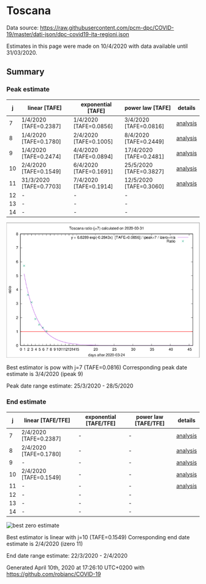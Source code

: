 # Toscana


Data source: https://raw.githubusercontent.com/pcm-dpc/COVID-19/master/dati-json/dpc-covid19-ita-regioni.json

Estimates in this page were made on 10/4/2020 with data available until 31/03/2020.


## Summary 

### Peak estimate 
|j|linear [TAFE]|exponential [TAFE]|power law [TAFE]|details|
|---|----|-----------|---------|-------|
|7|1/4/2020 [TAFE=0.2387]|1/4/2020 [TAFE=0.0856]|3/4/2020 [TAFE=0.0816]|[analysis](COVID-19_toscana_j7_2020-03-31.md)|
|8|1/4/2020 [TAFE=0.1780]|2/4/2020 [TAFE=0.1005]|8/4/2020 [TAFE=0.2449]|[analysis](COVID-19_toscana_j8_2020-03-31.md)|
|9|1/4/2020 [TAFE=0.2474]|4/4/2020 [TAFE=0.0894]|17/4/2020 [TAFE=0.2481]|[analysis](COVID-19_toscana_j9_2020-03-31.md)|
|10|2/4/2020 [TAFE=0.1549]|6/4/2020 [TAFE=0.1691]|25/5/2020 [TAFE=0.3827]|[analysis](COVID-19_toscana_j10_2020-03-31.md)|
|11|31/3/2020 [TAFE=0.7703]|7/4/2020 [TAFE=0.1914]|12/5/2020 [TAFE=0.3060]|[analysis](COVID-19_toscana_j11_2020-03-31.md)|
|12|-|-|-||
|13|-|-|-||
|14|-|-|-||

![best peak estimate](COVID-19_toscana_j7_2020-03-31.png)

Best estimator is pow with j=7 (TAFE=0.0816)
Corresponding peak date estimate is 3/4/2020 (ipeak 9)


Peak date range estimate: 25/3/2020 - 28/5/2020

### End estimate 
|j|linear [TAFE/TFE]|exponential [TAFE/TFE]|power law [TAFE/TFE]|details|
|---|----|-----------|---------|-------|
|7|2/4/2020 [TAFE=0.2387]|-|-|[analysis](COVID-19_toscana_j7_2020-03-31.md)|
|8|2/4/2020 [TAFE=0.1780]|-|-|[analysis](COVID-19_toscana_j8_2020-03-31.md)|
|9|-|-|-|[analysis](COVID-19_toscana_j9_2020-03-31.md)|
|10|2/4/2020 [TAFE=0.1549]|-|-|[analysis](COVID-19_toscana_j10_2020-03-31.md)|
|11|-|-|-|[analysis](COVID-19_toscana_j11_2020-03-31.md)|
|12|-|-|-||
|13|-|-|-||
|14|-|-|-||

![best zero estimate](COVID-19_toscana_j10_2020-03-31.png)

Best estimator is linear with j=10 (TAFE=0.1549)
Corresponding end date estimate is 2/4/2020 (izero 11)


End date range estimate: 22/3/2020 - 2/4/2020

Generated April 10th, 2020 at 17:26:10 UTC+0200 with https://github.com/robianc/COVID-19
